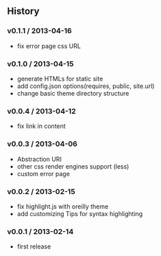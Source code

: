 ## History

### v0.1.1 / 2013-04-16

* fix error page css URL

### v0.1.0 / 2013-04-15

* generate HTMLs for static site
* add config.json options(requires, public, site.url)
* change basic theme directory structure

### v0.0.4 / 2013-04-12

* fix link in content

### v0.0.3 / 2013-04-06

* Abstraction URI
* other css render engines support (less)
* custom error page

### v0.0.2 / 2013-02-15

* fix highlight.js with oreilly theme
* add customizing Tips for syntax highlighting

### v0.0.1 / 2013-02-14

* first release
